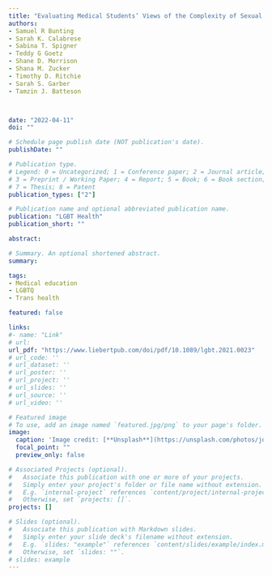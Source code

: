 ```yaml
---
title: "Evaluating Medical Students’ Views of the Complexity of Sexual Minority Patients and Implications for Care."
authors:
- Samuel R Bunting
- Sarah K. Calabrese 
- Sabina T. Spigner
- Teddy G Goetz 
- Shane D. Morrison 
- Shana M. Zucker 
- Timothy D. Ritchie 
- Sarah S. Garber
- Tamzin J. Batteson



date: "2022-04-11"
doi: ""

# Schedule page publish date (NOT publication's date).
publishDate: ""

# Publication type.
# Legend: 0 = Uncategorized; 1 = Conference paper; 2 = Journal article;
# 3 = Preprint / Working Paper; 4 = Report; 5 = Book; 6 = Book section;
# 7 = Thesis; 8 = Patent
publication_types: ["2"]

# Publication name and optional abbreviated publication name.
publication: "LGBT Health"
publication_short: ""

abstract: 

# Summary. An optional shortened abstract.
summary:

tags:
- Medical education
- LGBTQ 
- Trans health

featured: false

links:
#- name: "Link"
# url: 
url_pdf: "https://www.liebertpub.com/doi/pdf/10.1089/lgbt.2021.0023"
# url_code: ''
# url_dataset: ''
# url_poster: ''
# url_project: ''
# url_slides: ''
# url_source: ''
# url_video: ''

# Featured image
# To use, add an image named `featured.jpg/png` to your page's folder. 
image:
  caption: 'Image credit: [**Unsplash**](https://unsplash.com/photos/jdD8gXaTZsc)'
  focal_point: ""
  preview_only: false

# Associated Projects (optional).
#   Associate this publication with one or more of your projects.
#   Simply enter your project's folder or file name without extension.
#   E.g. `internal-project` references `content/project/internal-project/index.md`.
#   Otherwise, set `projects: []`.
projects: []

# Slides (optional).
#   Associate this publication with Markdown slides.
#   Simply enter your slide deck's filename without extension.
#   E.g. `slides: "example"` references `content/slides/example/index.md`.
#   Otherwise, set `slides: ""`.
# slides: example
---
```




